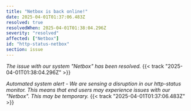 ```yaml
---
title: "Netbox is back online!"
date: 2025-04-01T01:37:06.483Z
resolved: true
resolvedWhen: 2025-04-01T01:38:04.296Z
severity: "resolved"
affected: ["Netbox"]
id: "http-status-netbox"
section: issue
---
```


*The issue with our system "Netbox" has been resolved.* {{< track "2025-04-01T01:38:04.296Z" >}}

**Automated system alert* - We are sensing a disruption in our http-status monitor. This means that end users may experience issues with our "Netbox". This may be temporary.* {{< track "2025-04-01T01:37:06.483Z" >}}
